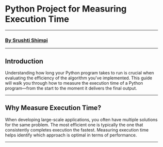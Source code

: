 # **Python Project for Measuring Execution Time**

---

### [By Srushti Shimpi](https://github.com/srushtishimpi)

---

## **Introduction**

Understanding how long your Python program takes to run is crucial when evaluating the efficiency of the algorithm you've implemented. This guide will walk you through how to measure the execution time of a Python program—from the start to the moment it delivers the final output.

---

## **Why Measure Execution Time?**

When developing large-scale applications, you often have multiple solutions for the same problem. The most efficient one is typically the one that consistently completes execution the fastest. Measuring execution time helps identify which approach is optimal in terms of performance.

---
